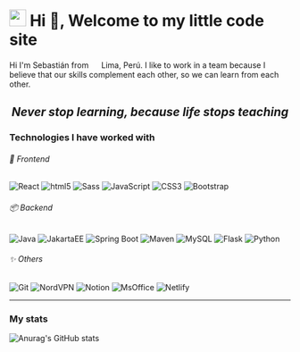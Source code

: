 <h1> <img src="https://user-images.githubusercontent.com/90701894/146861242-b5e4a0c3-7035-4a1a-af74-20778bb5fbaa.gif" width="30"> Hi 👋, Welcome to my little code site </h1>
<p>
  Hi I'm Sebastián from <img src="https://cdn-icons-png.flaticon.com/512/197/197563.png" width="15"> Lima, Perú.
  I like to work in a team because I believe that our skills complement each other, so we can learn from each other.
</p>
<h2 align="center"> <i> Never stop learning, because life stops teaching </i></h2>

<h3>Technologies I have worked with</h3>

<h6>🎨 Frontend </h6>

<p>
 
  <img alt="React" src="https://img.shields.io/badge/-React-61DAFB?style=flat-curve&amp;logo=react&amp;logoColor=white">
  <img alt="html5" src="https://img.shields.io/badge/-HTML5-E34F26?style=flat-curve&logo=html5&logoColor=white" />
  <img alt="Sass" src="https://img.shields.io/badge/-Sass-c76494?style=flat-curve&amp;logo=sass&amp;logoColor=white">
  <img alt="JavaScript" src="https://img.shields.io/badge/-JavaScript-f0db4f?style=flat-curve&logo=javascript&logoColor=white" />
  <img alt="CSS3" src="https://img.shields.io/badge/-CSS-264de4?style=flat-curve&logo=css3&logoColor=white" />
  <img alt="Bootstrap" src="https://img.shields.io/badge/-Bootstrap-8e17fd?style=flat-curve&logo=bootstrap&logoColor=white" />
</p>

<h6>📦 Backend </h6>
<p>
  <img alt="Java" src="https://img.shields.io/badge/-Java-f89820?style=flat-curve&logo=java&logoColor=white" />
  
  <img alt="JakartaEE" src="https://img.shields.io/badge/-JakartaEE-eb8125?style=flat-curve&logo=jakarta&logoColor=white" />
  <img alt="Spring Boot" src="https://img.shields.io/badge/-SpringBoot-6DB33F?style=flat-curve&logo=SpringBoot&logoColor=white" />
  <img alt="Maven" src="https://img.shields.io/badge/-Maven-a7215b?style=flat-curve&logo=apache&logoColor=white" />
  <img alt="MySQL" src="https://img.shields.io/badge/-MySql-4479A1?style=flat-curve&logo=mysql&logoColor=white" />
  <img alt="Flask" src="https://img.shields.io/badge/-Flask-000000?style=flat-curve&logo=flask&logoColor=white" />
  <img alt="Python" src="https://img.shields.io/badge/-Python-3776AB?style=flat-curve&logo=python&logoColor=white" />
</p>

<h6> ✨ Others </h6>
<p>
  <img alt="Git" src="https://img.shields.io/badge/-Git-F05032?style=flat-curve&logo=git&logoColor=white" />
  <img alt="NordVPN" src="https://img.shields.io/badge/-NordVPN-4687FF?style=flat-curve&logo=NordVPN&logoColor=white"/>
  <img alt="Notion" src="https://img.shields.io/badge/-Notion-7f7f7f?style=flat-curve&logo=notion&logoColor=white" />
  <img alt="MsOffice" src="https://img.shields.io/badge/-Ms Office-D83B01?style=flat-curve&logo=microsoftoffice&logoColor=white" />
  <img alt="Netlify" src="https://img.shields.io/badge/-Netlify-00C7B7?style=flat-curve&logo=notion&logoColor=white" />
  
</p>


--- 

<h3>My stats</h3>
<p>

  ![Anurag's GitHub stats](https://github-readme-stats.vercel.app/api?username=CodeSCH&hide=contribs&count_private=true&show_icons=true&theme=shades-of-purple)
  <!-- 
  [![Top Langs](https://github-readme-stats.vercel.app/api/top-langs/?username=CodeSCH&layout=compact&show_icons=true&theme=shades-of-purple)](https://github.com/anuraghazra/github-readme-stats)-->

</p>
